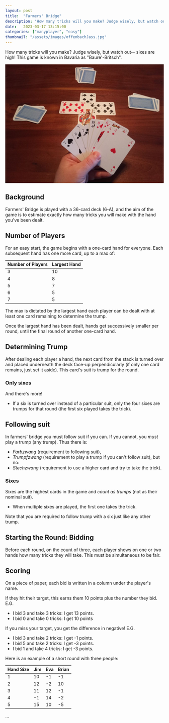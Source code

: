 ```yaml
---
layout: post
title:  "Farmers' Bridge"
description: "How many tricks will you make? Judge wisely, but watch out-- sixes are high!"
date:   2023-03-17 13:15:00
categories: ["manyplayer", "easy"]
thumbnail: "/assets/images/offenbachJass.jpg"
---
```

How many tricks will you make? Judge wisely, but watch out-- sixes are high! This game is known in Bavaria as "Baure'-Britsch".

![](/assets/images/offenbachJass.jpg)

## Background
Farmers' Bridge is played with a 36-card deck (6-A), and the aim of the game is to estimate exactly how many tricks you will make with the hand you've been dealt. 

## Number of Players
For an easy start, the game begins with a one-card hand for everyone. Each subsequent hand has one more card, up to a max of:

| Number of Players | Largest Hand |
| ---- | ----- |
| 3 | 10    |
| 4 | 8    |
| 5 | 7     |
| 6    | 5     |
| 7    | 5     |

The max is dictated by the largest hand each player can be dealt with at least one card remaining to determine the trump.

Once the largest hand has been dealt, hands get successively smaller per round, until the final round of another one-card hand.

## Determining Trump
After dealing each player a hand, the next card from the stack is turned over and placed underneath the deck face-up perpendicularly (if only one card remains, just set it aside). This card's suit is trump for the round.

### Only sixes
And there's more! 
- If a six is turned over instead of a particular suit, only the four sixes are trumps for that round (the first six played takes the trick).

## Following suit
In farmers' bridge you must follow suit if you can. If you cannot, you *must* play a trump (any trump).
Thus there is:
- *Farbzwang* (requirement to following suit), 
- *Trumpfzwang* (requirement to play a trump if you can't follow suit), 
but no:
- *Stechzwang* (requirement to use a higher card and try to take the trick).

### Sixes
Sixes are the highest cards in the game and *count as trumps* (not as their nominal suit).
- When multiple sixes are played, the first one takes the trick.

Note that you are required to follow trump with a six just like any other trump.

## Starting the Round: Bidding
Before each round, on the count of three, each player shows on one or two hands how many tricks they will take. This must be simultaneous to be fair.

## Scoring
On a piece of paper, each bid is written in a column under the player's name. 

If they hit their target, this earns them 10 points plus the number they bid.
E.G. 
- I bid 3 and take 3 tricks: I get 13 points. 
- I bid 0 and take 0 tricks: I get 10 points

If you miss your target, you get the difference in negative!
E.G.
- I bid 3 and take 2 tricks: I get -1 points.
- I bid 5 and take 2 tricks: I get -3 points.
- I bid 1 and take 4 tricks: I get -3 points.

Here is an example of a short round with three people:

| Hand Size | Jim | Eva | Brian |
| ---- | ----- | ----- | ----- |
| 1  | 10   |-1 |-1|
| 2 |  12   |-2 |10 |
| 3 |  11   |12 |-1 |
| 4 |  -1   |14 |-2 |
| 5 |  15   |10 |-5 |  
...
